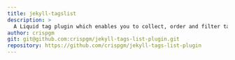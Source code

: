 ```yaml
---
title: jekyll-tagslist
description: >
  A Liquid tag plugin which enables you to collect, order and filter tags of your posts
author: crispgm
git: git@github.com:crispgm/jekyll-tags-list-plugin.git
repository: https://github.com/crispgm/jekyll-tags-list-plugin
---
```

